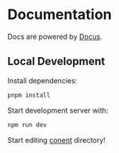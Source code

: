 # Documentation

Docs are powered by [Docus](https://docus.dev).

## Local Development

Install dependencies:

```bash
pnpm install
```

Start development server with:

```bash
npm run dev
```

Start editing [conent](./content) directory!
